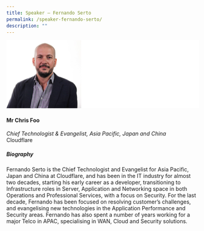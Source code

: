 ```yaml
---
title: Speaker – Fernando Serto
permalink: /speaker-fernando-serto/
description: ""
---
```

![](/images/Speakers/Fernando.jpg)

#### **Mr Chris Foo**

*Chief Technologist & Evangelist, Asia Pacific, Japan and China*  
Cloudflare

##### **Biography**
Fernando Serto is the Chief Technologist and Evangelist for Asia Pacific, Japan and China at Cloudflare, and has been in the IT industry for almost two decades, starting his early career as a developer, transitioning to Infrastructure roles in Server, Application and Networking space in both Operations and Professional Services, with a focus on Security. For the last decade, Fernando has been focused on resolving customer’s challenges, and evangelising new technologies in the Application Performance and Security areas. Fernando has also spent a number of years working for a major Telco in APAC, specialising in WAN, Cloud and Security solutions.